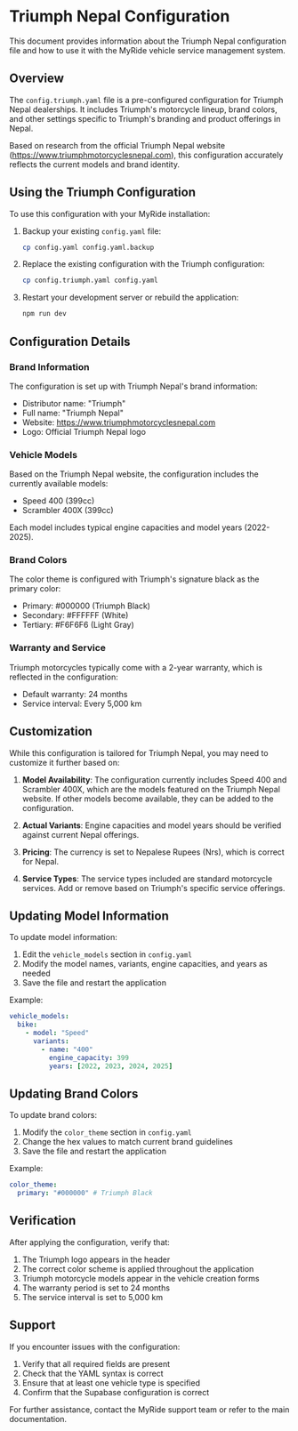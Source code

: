 # Triumph Nepal Configuration

This document provides information about the Triumph Nepal configuration file and how to use it with the MyRide vehicle service management system.

## Overview

The `config.triumph.yaml` file is a pre-configured configuration for Triumph Nepal dealerships. It includes Triumph's motorcycle lineup, brand colors, and other settings specific to Triumph's branding and product offerings in Nepal.

Based on research from the official Triumph Nepal website (https://www.triumphmotorcyclesnepal.com), this configuration accurately reflects the current models and brand identity.

## Using the Triumph Configuration

To use this configuration with your MyRide installation:

1. Backup your existing `config.yaml` file:
   ```bash
   cp config.yaml config.yaml.backup
   ```

2. Replace the existing configuration with the Triumph configuration:
   ```bash
   cp config.triumph.yaml config.yaml
   ```

3. Restart your development server or rebuild the application:
   ```bash
   npm run dev
   ```

## Configuration Details

### Brand Information
The configuration is set up with Triumph Nepal's brand information:
- Distributor name: "Triumph"
- Full name: "Triumph Nepal"
- Website: https://www.triumphmotorcyclesnepal.com
- Logo: Official Triumph Nepal logo

### Vehicle Models
Based on the Triumph Nepal website, the configuration includes the currently available models:
- Speed 400 (399cc)
- Scrambler 400X (399cc)

Each model includes typical engine capacities and model years (2022-2025).

### Brand Colors
The color theme is configured with Triumph's signature black as the primary color:
- Primary: #000000 (Triumph Black)
- Secondary: #FFFFFF (White)
- Tertiary: #F6F6F6 (Light Gray)

### Warranty and Service
Triumph motorcycles typically come with a 2-year warranty, which is reflected in the configuration:
- Default warranty: 24 months
- Service interval: Every 5,000 km

## Customization

While this configuration is tailored for Triumph Nepal, you may need to customize it further based on:

1. **Model Availability**: The configuration currently includes Speed 400 and Scrambler 400X, which are the models featured on the Triumph Nepal website. If other models become available, they can be added to the configuration.

2. **Actual Variants**: Engine capacities and model years should be verified against current Nepal offerings.

3. **Pricing**: The currency is set to Nepalese Rupees (Nrs), which is correct for Nepal.

4. **Service Types**: The service types included are standard motorcycle services. Add or remove based on Triumph's specific service offerings.

## Updating Model Information

To update model information:

1. Edit the `vehicle_models` section in `config.yaml`
2. Modify the model names, variants, engine capacities, and years as needed
3. Save the file and restart the application

Example:
```yaml
vehicle_models:
  bike:
    - model: "Speed"
      variants:
        - name: "400"
          engine_capacity: 399
          years: [2022, 2023, 2024, 2025]
```

## Updating Brand Colors

To update brand colors:

1. Modify the `color_theme` section in `config.yaml`
2. Change the hex values to match current brand guidelines
3. Save the file and restart the application

Example:
```yaml
color_theme:
  primary: "#000000" # Triumph Black
```

## Verification

After applying the configuration, verify that:

1. The Triumph logo appears in the header
2. The correct color scheme is applied throughout the application
3. Triumph motorcycle models appear in the vehicle creation forms
4. The warranty period is set to 24 months
5. The service interval is set to 5,000 km

## Support

If you encounter issues with the configuration:

1. Verify that all required fields are present
2. Check that the YAML syntax is correct
3. Ensure that at least one vehicle type is specified
4. Confirm that the Supabase configuration is correct

For further assistance, contact the MyRide support team or refer to the main documentation.